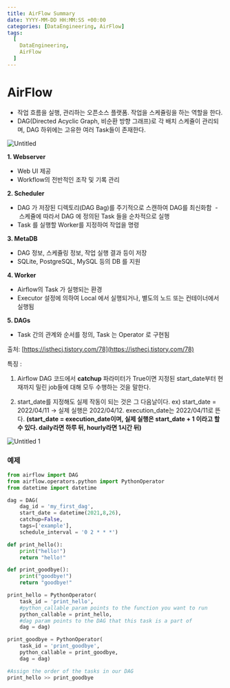 ```yaml
---
title: AirFlow Summary
date: YYYY-MM-DD HH:MM:SS +00:00
categories: [DataEngineering, AirFlow]
tags:
  [
    DataEngineering,
    AirFlow
  ]
---
```


# AirFlow

- 작업 흐름을 실행, 관리하는 오픈소스 플랫폼. 작업을 스케쥴링을 하는 역할을 한다.
- DAG(Directed Acyclic Graph, 비순환 방향 그래프)로 각 배치 스케쥴이 관리되며, DAG 하위에는 고유한 여러 Task들이 존재한다.

![Untitled](https://user-images.githubusercontent.com/12759500/229404549-bef1fc63-66ed-468a-bdb8-5314bf7137e5.png)

**1. Webserver**  
- Web UI 제공  
- Workflow의 전반적인 조작 및 기록 관리

**2. Scheduler** 
- DAG 가 저장된 디렉토리(DAG Bag)를 주기적으로 스캔하여 DAG를 최신화함  
- 스케쥴에 따라서 DAG 에 정의된 Task 들을 순차적으로 실행   
- Task 를 실행할 Worker를 지정하여 작업을 명령

**3. MetaDB**  
- DAG 정보, 스케쥴링 정보, 작업 실행 결과 등이 저장  
- SQLite, PostgreSQL, MySQL 등의 DB 를 지원

**4. Worker**  
- Airflow의 Task 가 실행되는 환경  
- Executor 설정에 의하여 Local 에서 실행되거나, 별도의 노드 또는 컨테이너에서 실행됨

**5. DAGs**  
- Task 간의 관계와 순서를 정의, Task 는 Operator 로 구현됨

출처: [https://isthecj.tistory.com/78](https://isthecj.tistory.com/78)

특징 : 
1) Airflow DAG 코드에서 **catchup** 파라미터가 True이면
지정된 start_date부터 현재까지 밀린 job들에 대해 모두 수행하는 것을 말한다.

2) start_date를 지정해도 실제 작동이 되는 것은 그 다음날이다.
ex) start_date = 2022/04/11 → 실제 실행은 2022/04/12. execution_date는 2022/04/11로 뜬다.
**(start_date = execution_date이며, 실제 실행은 start_date + 1 이라고 할 수 있다. 
daily라면 하루 뒤, hourly라면 1시간 뒤)**

![Untitled 1](https://user-images.githubusercontent.com/12759500/229404531-6d97f987-a316-4428-a93a-a41caf59ef6e.png)

### 예제

```python
from airflow import DAG
from airflow.operators.python import PythonOperator
from datetime import datetime

dag = DAG(
    dag_id = 'my_first_dag',
    start_date = datetime(2021,8,26),
    catchup=False,
    tags=['example'],
    schedule_interval = '0 2 * * *')

def print_hello():
    print("hello!")
    return "hello!"

def print_goodbye():
    print("goodbye!")
    return "goodbye!"

print_hello = PythonOperator(
    task_id = 'print_hello',
    #python_callable param points to the function you want to run 
    python_callable = print_hello,
    #dag param points to the DAG that this task is a part of
    dag = dag)

print_goodbye = PythonOperator(
    task_id = 'print_goodbye',
    python_callable = print_goodbye,
    dag = dag)

#Assign the order of the tasks in our DAG
print_hello >> print_goodbye
```


